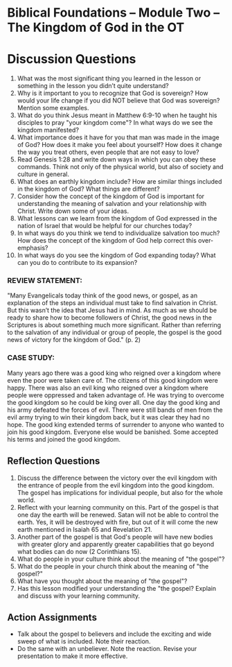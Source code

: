 # Biblical Foundations – Module Two – The Kingdom of God in the OT

# Discussion Questions

1. What was the most significant thing you learned in the lesson or something in the lesson you didn’t quite understand?
2. Why is it important to you to recognize that God is sovereign? How would your life change if you did NOT believe that God was sovereign? Mention some examples.
3. What do you think Jesus meant in Matthew 6:9-10 when he taught his disciples to pray "your kingdom come"? In what ways do we see the kingdom manifested?
4. What importance does it have for you that man was made in the image of God? How does it make you feel about yourself? How does it change the way you treat others, even people that are not easy to love?
5. Read Genesis 1:28 and write down ways in which you can obey these commands. Think not only of the physical world, but also of society and culture in general.
6. What does an earthly kingdom include? How are similar things included in the kingdom of God? What things are different? 
7. Consider how the concept of the kingdom of God is important for understanding the meaning of salvation and your relationship with Christ. Write down some of your ideas.
8. What lessons can we learn from the kingdom of God expressed in the nation of Israel that would be helpful for our churches today?
9. In what ways do you think we tend to individualize salvation too much? How does the concept of the kingdom of God help correct this over-emphasis?
10. In what ways do you see the kingdom of God expanding today? What can you do to contribute to its expansion?

### REVIEW STATEMENT:

"Many Evangelicals today think of the good news, or gospel, as an explanation of the steps an individual must take to find salvation in Christ. But this wasn’t the idea that Jesus had in mind. As much as we should be ready to share how to become followers of Christ, the good news in the Scriptures is about something much more significant. Rather than referring to the salvation of any individual or group of people, the gospel is the good news of victory for the kingdom of God." (p. 2)

### CASE STUDY:

Many years ago there was a good king who reigned over a kingdom where even the poor were taken care of. The citizens of this good kingdom were happy. There was also an evil king who reigned over a kingdom where people were oppressed and taken advantage of. He was trying to overcome the good kingdom so he could be king over all. One day the good king and his army defeated the forces of evil. There were still bands of men from the evil army trying to win their kingdom back, but it was clear they had no hope. The good king extended terms of surrender to anyone who wanted to join his good kingdom. Everyone else would be banished. Some accepted his terms and joined the good kingdom.

## Reflection Questions

1. Discuss the difference between the victory over the evil kingdom with the entrance of people from the evil kingdom into the good kingdom. The gospel has implications for individual people, but also for the whole world.
2. Reflect with your learning community on this. Part of the gospel is that one day the earth will be renewed. Satan will not be able to control the earth. Yes, it will be destroyed with fire, but out of it will come the new earth mentioned in Isaiah 65 and Revelation 21.
3. Another part of the gospel is that God's people will have new bodies with greater glory and apparently greater capabilities that go beyond what bodies can do now (2 Corinthians 15). 
4. What do people in your culture think about the meaning of "the gospel"?
5. What do the people in your church think about the meaning of "the gospel?"
6. What have you thought about the meaning of "the gospel"?
7. Has this lesson modified your understanding the "the gospel? Explain and discuss with your learning community.

## Action Assignments

- Talk about the gospel to believers and include the exciting and wide sweep of what is included. Note their reaction.
- Do the same with an unbeliever. Note the reaction. Revise your presentation to make it more effective.
